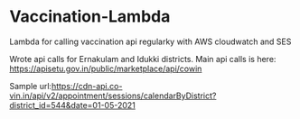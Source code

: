 # Vaccination-Lambda
 Lambda for calling vaccination api regularky with AWS cloudwatch and SES

 Wrote api calls for Ernakulam and Idukki districts.
 Main api calls is here: https://apisetu.gov.in/public/marketplace/api/cowin

 Sample url:https://cdn-api.co-vin.in/api/v2/appointment/sessions/calendarByDistrict?district_id=544&date=01-05-2021
